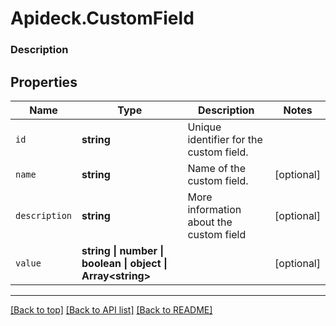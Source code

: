 # Apideck.CustomField

### Description

## Properties
Name | Type | Description | Notes
------------ | ------------- | ------------- | -------------
`id` | **string** | Unique identifier for the custom field. | 
`name` | **string** | Name of the custom field. | [optional] 
`description` | **string** | More information about the custom field | [optional] 
`value` | **string \| number \| boolean \| object \| Array&lt;string&gt;** |  | [optional] 





---

[[Back to top]](#) [[Back to API list]](../../../../README.md#documentation-for-api-endpoints) [[Back to README]](../../../../README.md)



